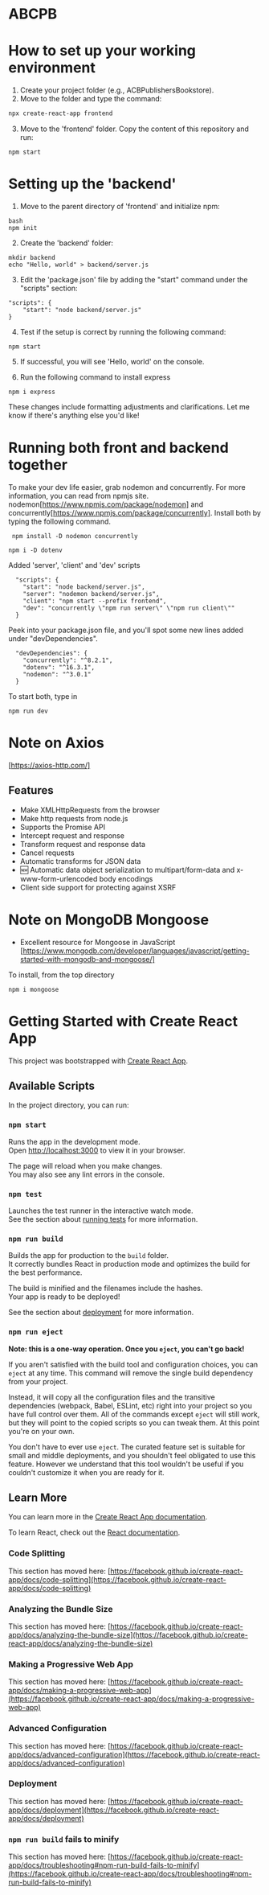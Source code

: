 # ABCPB

# How to set up your working environment

1. Create your project folder (e.g., ACBPublishersBookstore).
2. Move to the folder and type the command:

```bash
npx create-react-app frontend
```

3. Move to the 'frontend' folder. Copy the content of this repository and run:

```
npm start
```

# Setting up the 'backend'
1. Move to the parent directory of 'frontend' and initialize npm:
```
bash
npm init
```

2. Create the 'backend' folder:
```
mkdir backend
echo "Hello, world" > backend/server.js
```
3. Edit the 'package.json' file by adding the "start" command under the "scripts" section:
```
"scripts": {
    "start": "node backend/server.js"
}
```
4. Test if the setup is correct by running the following command:
```
npm start
```
5. If successful, you will see 'Hello, world' on the console.

6. Run the following command to install express
```
npm i express
```

These changes include formatting adjustments and clarifications. Let me know if there's anything else you'd like!

# Running both front and backend together
To make your dev life easier, grab nodemon and concurrently. For more information, you can read from npmjs site.
 nodemon[https://www.npmjs.com/package/nodemon] and concurrently[https://www.npmjs.com/package/concurrently]. Install both by typing the following command.

```
 npm install -D nodemon concurrently
```

```
npm i -D dotenv
```

Added 'server', 'client' and 'dev' scripts

```
  "scripts": {
    "start": "node backend/server.js",
    "server": "nodemon backend/server.js",
    "client": "npm start --prefix frontend",
    "dev": "concurrently \"npm run server\" \"npm run client\""
  }
```

Peek into your package.json file, and you'll spot some new lines added under "devDependencies".

```
  "devDependencies": {
    "concurrently": "^8.2.1",
    "dotenv": "^16.3.1",
    "nodemon": "^3.0.1"
  }
```

To start both, type in 
```
npm run dev
```

# Note on Axios
[https://axios-http.com/]

## Features
- Make XMLHttpRequests from the browser
- Make http requests from node.js
- Supports the Promise API
- Intercept request and response
- Transform request and response data
- Cancel requests
- Automatic transforms for JSON data
- 🆕 Automatic data object serialization to multipart/form-data and x-www-form-urlencoded body encodings
- Client side support for protecting against XSRF

# Note on MongoDB Mongoose
- Excellent resource for Mongoose in JavaScript
[https://www.mongodb.com/developer/languages/javascript/getting-started-with-mongodb-and-mongoose/] 

To install, from the top directory
```
npm i mongoose
```

# Getting Started with Create React App

This project was bootstrapped with [Create React App](https://github.com/facebook/create-react-app).

## Available Scripts

In the project directory, you can run:

### `npm start`

Runs the app in the development mode.\
Open [http://localhost:3000](http://localhost:3000) to view it in your browser.

The page will reload when you make changes.\
You may also see any lint errors in the console.

### `npm test`

Launches the test runner in the interactive watch mode.\
See the section about [running tests](https://facebook.github.io/create-react-app/docs/running-tests) for more information.

### `npm run build`

Builds the app for production to the `build` folder.\
It correctly bundles React in production mode and optimizes the build for the best performance.

The build is minified and the filenames include the hashes.\
Your app is ready to be deployed!

See the section about [deployment](https://facebook.github.io/create-react-app/docs/deployment) for more information.

### `npm run eject`

**Note: this is a one-way operation. Once you `eject`, you can't go back!**

If you aren't satisfied with the build tool and configuration choices, you can `eject` at any time. This command will remove the single build dependency from your project.

Instead, it will copy all the configuration files and the transitive dependencies (webpack, Babel, ESLint, etc) right into your project so you have full control over them. All of the commands except `eject` will still work, but they will point to the copied scripts so you can tweak them. At this point you're on your own.

You don't have to ever use `eject`. The curated feature set is suitable for small and middle deployments, and you shouldn't feel obligated to use this feature. However we understand that this tool wouldn't be useful if you couldn't customize it when you are ready for it.

## Learn More

You can learn more in the [Create React App documentation](https://facebook.github.io/create-react-app/docs/getting-started).

To learn React, check out the [React documentation](https://reactjs.org/).

### Code Splitting

This section has moved here: [https://facebook.github.io/create-react-app/docs/code-splitting](https://facebook.github.io/create-react-app/docs/code-splitting)

### Analyzing the Bundle Size

This section has moved here: [https://facebook.github.io/create-react-app/docs/analyzing-the-bundle-size](https://facebook.github.io/create-react-app/docs/analyzing-the-bundle-size)

### Making a Progressive Web App

This section has moved here: [https://facebook.github.io/create-react-app/docs/making-a-progressive-web-app](https://facebook.github.io/create-react-app/docs/making-a-progressive-web-app)

### Advanced Configuration

This section has moved here: [https://facebook.github.io/create-react-app/docs/advanced-configuration](https://facebook.github.io/create-react-app/docs/advanced-configuration)

### Deployment

This section has moved here: [https://facebook.github.io/create-react-app/docs/deployment](https://facebook.github.io/create-react-app/docs/deployment)

### `npm run build` fails to minify

This section has moved here: [https://facebook.github.io/create-react-app/docs/troubleshooting#npm-run-build-fails-to-minify](https://facebook.github.io/create-react-app/docs/troubleshooting#npm-run-build-fails-to-minify)



